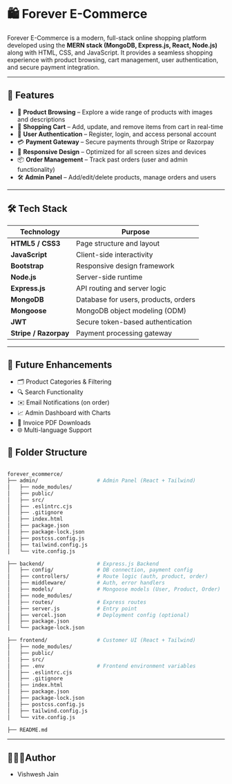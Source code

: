 # 🛍️ Forever E-Commerce

Forever E-Commerce is a modern, full-stack online shopping platform developed using the **MERN stack (MongoDB, Express.js, React, Node.js)** along with HTML, CSS, and JavaScript. It provides a seamless shopping experience with product browsing, cart management, user authentication, and secure payment integration.

---

## 📌 Features

- 🛒 **Product Browsing** – Explore a wide range of products with images and descriptions  
- 🧺 **Shopping Cart** – Add, update, and remove items from cart in real-time  
- 🔐 **User Authentication** – Register, login, and access personal account  
- 💳 **Payment Gateway** – Secure payments through Stripe or Razorpay  
- 📱 **Responsive Design** – Optimized for all screen sizes and devices  
- 📦 **Order Management** – Track past orders (user and admin functionality)  
- 🛠️ **Admin Panel** – Add/edit/delete products, manage orders and users  

---

## 🛠️ Tech Stack

| Technology         | Purpose                          |
|--------------------|----------------------------------|
| **HTML5 / CSS3**   | Page structure and layout        |
| **JavaScript**     | Client-side interactivity        |
| **Bootstrap**      | Responsive design framework      |
| **Node.js**        | Server-side runtime              |
| **Express.js**     | API routing and server logic     |
| **MongoDB**        | Database for users, products, orders |
| **Mongoose**       | MongoDB object modeling (ODM)    |
| **JWT**            | Secure token-based authentication|
| **Stripe / Razorpay** | Payment processing gateway    |

---

## 🧠 Future Enhancements
- 🗂️ Product Categories & Filtering
- 🔍 Search Functionality
- ✉️ Email Notifications (on order)
- 📈 Admin Dashboard with Charts
- 📄 Invoice PDF Downloads
- 🌐 Multi-language Support

## 📂 Folder Structure

```bash

forever_ecommerce/
├── admin/                   # Admin Panel (React + Tailwind)
│   ├── node_modules/
│   ├── public/
│   ├── src/
│   ├── .eslintrc.cjs
│   ├── .gitignore
│   ├── index.html
│   ├── package.json
│   ├── package-lock.json
│   ├── postcss.config.js
│   ├── tailwind.config.js
│   └── vite.config.js

├── backend/                 # Express.js Backend
│   ├── config/              # DB connection, payment config
│   ├── controllers/         # Route logic (auth, product, order)
│   ├── middleware/          # Auth, error handlers
│   ├── models/              # Mongoose models (User, Product, Order)
│   ├── node_modules/
│   ├── routes/              # Express routes
│   ├── server.js            # Entry point
│   ├── vercel.json          # Deployment config (optional)
│   ├── package.json
│   └── package-lock.json

├── frontend/                # Customer UI (React + Tailwind)
│   ├── node_modules/
│   ├── public/
│   ├── src/
│   ├── .env                 # Frontend environment variables
│   ├── .eslintrc.cjs
│   ├── .gitignore
│   ├── index.html
│   ├── package.json
│   ├── package-lock.json
│   ├── postcss.config.js
│   ├── tailwind.config.js
│   └── vite.config.js

├── README.md

```

---

## 🙋🏻‍♂️Author
- Vishwesh Jain



